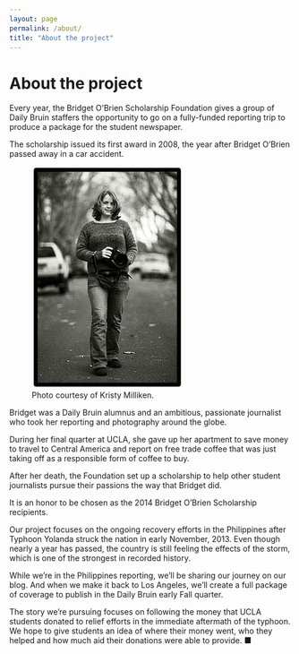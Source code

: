 ```yaml
---
layout: page
permalink: /about/
title: "About the project"
---
```


# About the project

Every year, the Bridget O’Brien Scholarship Foundation gives a group of Daily Bruin staffers the opportunity to go on a fully-funded reporting trip to produce a package for the student newspaper.

The scholarship issued its first award in 2008, the year after Bridget O’Brien passed away in a car accident.

<figure class="right">
  <img src="/img/bridget-obrien.jpg"/>
  <figcaption>Photo courtesy of Kristy Milliken.</figcaption>
</figure>

Bridget was a Daily Bruin alumnus and an ambitious, passionate journalist who took her reporting and photography around the globe.

During her final quarter at UCLA, she gave up her apartment to save money to travel to Central America and report on free trade coffee that was just taking off as a responsible form of coffee to buy.

After her death, the Foundation set up a scholarship to help other student journalists pursue their passions the way that Bridget did.

It is an honor to be chosen as the 2014 Bridget O’Brien Scholarship recipients.

Our project focuses on the ongoing recovery efforts in the Philippines after Typhoon Yolanda struck the nation in early November, 2013. Even though nearly a year has passed, the country is still feeling the effects of the storm, which is one of the strongest in recorded history.

While we’re in the Philippines reporting, we’ll be sharing our journey on our blog. And when we make it back to Los Angeles, we’ll create a full package of coverage to publish in the Daily Bruin early Fall quarter.

The story we’re pursuing focuses on following the money that UCLA students donated to relief efforts in the immediate aftermath of the typhoon. We hope to give students an idea of where their money went, who they helped and how much aid their donations were able to provide. ■
